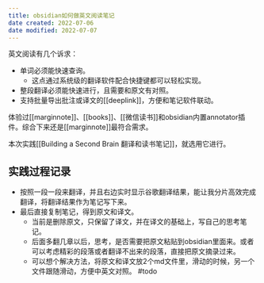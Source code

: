 ```yaml
---
title: obsidian如何做英文阅读笔记
date created: 2022-07-06
date modified: 2022-07-07
---
```

英文阅读有几个诉求：
- 单词必须能快速查询。
	- 这点通过系统级的翻译软件配合快捷键都可以轻松实现。
- 整段翻译必须能快速进行，且需要和原文有对照。
- 支持批量导出批注或译文的[[deeplink]]，方便和笔记软件联动。

体验过[[marginnote]]、[[books]]、[[微信读书]]和obsidian内置annotator插件。综合下来还是[[marginnote]]最符合需求。

本次实践[[Building a Second Brain 翻译和读书笔记]]，就选用它进行。

## 实践过程记录

- 按照一段一段来翻译，并且右边实时显示谷歌翻译结果，能让我分片高效完成翻译，将翻译结果作为笔记写下来。
- 最后直接复制笔记，得到原文和译文。
	- 当前是删除原文，只保留了译文，并在译文的基础上，写自己的思考笔记。
	- 后面多翻几章以后，思考，是否需要把原文粘贴到obsidian里面来。或者可以考虑精彩的段落或者翻译不出来的段落，直接把原文摘录过来。
	- 可以想个解决方法，将原文和译文放2个md文件里，滑动的时候，另一个文件跟随滑动，方便中英文对照。 #todo

